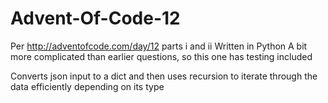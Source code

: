 # Advent-Of-Code-12

Per http://adventofcode.com/day/12 parts i and ii
Written in Python
A bit more complicated than earlier questions, so this one has testing included

Converts json input to a dict and then uses recursion to iterate through the data efficiently depending on its type
